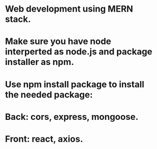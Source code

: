 # Web development using MERN stack.
# Make sure you have node interperted as node.js and package installer as npm.
# Use npm install package to install the needed package:
# Back: cors, express, mongoose.
# Front: react, axios.
